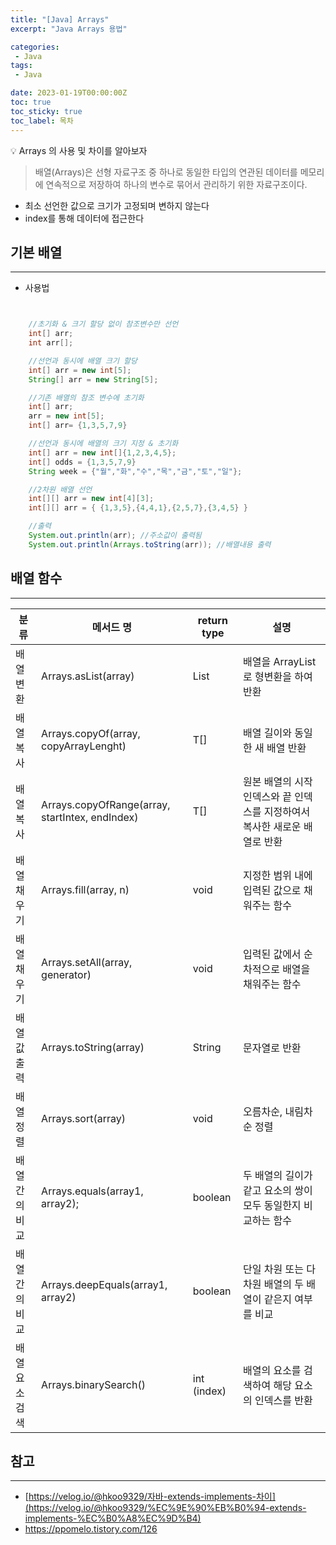 ```yaml
---
title: "[Java] Arrays"
excerpt: "Java Arrays 용법"

categories:
 - Java
tags:
 - Java

date: 2023-01-19T00:00:00Z
toc: true
toc_sticky: true
toc_label: 목차
---
```

<aside>
💡 Arrays 의 사용 및 차이를 알아보자
</aside>

> 배열(Arrays)은 선형 자료구조 중 하나로 동일한 타입의 연관된 데이터를 메모리에 연속적으로 저장하여 하나의 변수로 묶어서 관리하기 위한 자료구조이다.
- 최소 선언한 값으로 크기가 고정되며 변하지 않는다
- index를 통해 데이터에 접근한다

## 기본 배열

---
- 사용법

```java


    //초기화 & 크기 할당 없이 참조변수만 선언
    int[] arr;
    int arr[];

    //선언과 동시에 배열 크기 할당
    int[] arr = new int[5];
    String[] arr = new String[5];

    //기존 배열의 참조 변수에 초기화
    int[] arr;
    arr = new int[5];
    int[] arr= {1,3,5,7,9}

    //선언과 동시에 배열의 크기 지정 & 초기화
    int[] arr = new int[]{1,2,3,4,5};
    int[] odds = {1,3,5,7,9}
    String week = {"월","화","수","목","금","토","일"};

    //2차원 배열 선언
    int[][] arr = new int[4][3];
    int[][] arr = { {1,3,5},{4,4,1},{2,5,7},{3,4,5} }

    //출력
    System.out.println(arr); //주소값이 출력됨
    System.out.println(Arrays.toString(arr)); //배열내용 출력

```


## 배열 함수

---
| 분류 | 메서드 명 | return type | 설명 |
| --- | --- | --- | --- |
| 배열 변환 | Arrays.asList(array) | List<T> | 배열을 ArrayList로 형변환을 하여 반환 |
| 배열 복사 | Arrays.copyOf(array, copyArrayLenght) | T[] | 배열 길이와 동일한 새 배열 반환 |
| 배열 복사 | Arrays.copyOfRange(array, startIntex, endIndex) | T[] | 원본 배열의 시작 인덱스와 끝 인덱스를 지정하여서 복사한 새로운 배열로 반환 |
| 배열 채우기 | Arrays.fill(array, n) | void | 지정한 범위 내에 입력된 값으로 채워주는 함수 |
| 배열 채우기 | Arrays.setAll(array, generator) | void | 입력된 값에서 순차적으로 배열을 채워주는 함수 |
| 배열 값 출력 | Arrays.toString(array) | String | 문자열로 반환 |
| 배열 정렬 | Arrays.sort(array) | void | 오름차순, 내림차순 정렬 |
| 배열 간의 비교 | Arrays.equals(array1, array2); | boolean | 두 배열의 길이가 같고 요소의 쌍이 모두 동일한지 비교하는 함수 |
| 배열 간의 비교 | Arrays.deepEquals(array1, array2) | boolean | 단일 차원 또는 다차원 배열의 두 배열이 같은지 여부를 비교 |
| 배열 요소 검색 | Arrays.binarySearch() | int (index) | 배열의 요소를 검색하여 해당 요소의 인덱스를 반환 |

## 참고

---

- [https://velog.io/@hkoo9329/자바-extends-implements-차이](https://velog.io/@hkoo9329/%EC%9E%90%EB%B0%94-extends-implements-%EC%B0%A8%EC%9D%B4)
- https://ppomelo.tistory.com/126